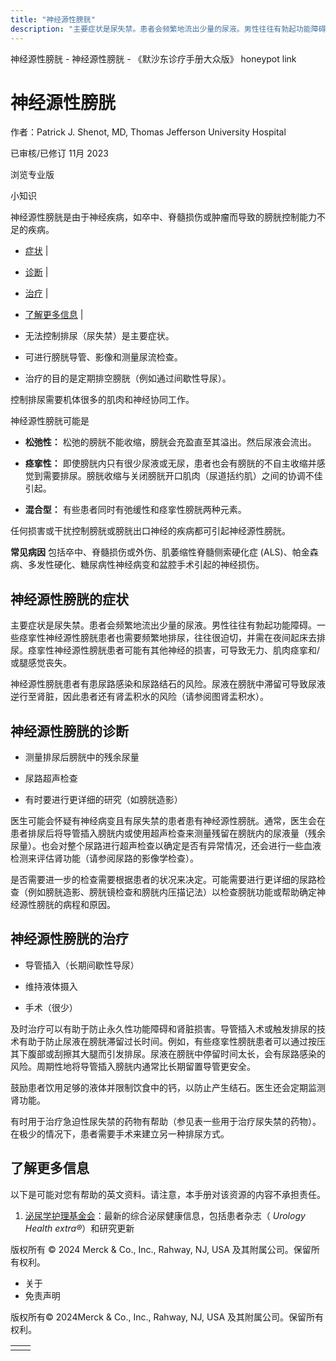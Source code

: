 ```yaml
---
title: "神经源性膀胱"
description: "主要症状是尿失禁。患者会频繁地流出少量的尿液。男性往往有勃起功能障碍。一些痉挛性神经源性膀胱患者也需要频繁地排尿，往往很迫切，并需在夜间起床去排尿。痉挛性神经源性膀胱患者可能有其他神经的损害，可导致无力、肌肉痉挛和/或腿感觉丧失。"
---
```


﻿神经源性膀胱 \- 神经源性膀胱 \- 《默沙东诊疗手册大众版》 honeypot link

# 神经源性膀胱

作者：Patrick J. Shenot, MD, Thomas Jefferson University Hospital

已审核/已修订 11月 2023

浏览专业版

小知识

神经源性膀胱是由于神经疾病，如卒中、脊髓损伤或肿瘤而导致的膀胱控制能力不足的疾病。

- [症状](#症状_v7825738_zh) \|
- [诊断](#诊断_v7825743_zh) \|
- [治疗](#治疗_v7825747_zh) \|
- [了解更多信息](#了解更多信息_v28498804_zh) \|

- 无法控制排尿（尿失禁）是主要症状。

- 可进行膀胱导管、影像和测量尿流检查。

- 治疗的目的是定期排空膀胱（例如通过间歇性导尿）。


控制排尿需要机体很多的肌肉和神经协同工作。

神经源性膀胱可能是

- **松弛性：** 松弛的膀胱不能收缩，膀胱会充盈直至其溢出。然后尿液会流出。

- **痉挛性：** 即使膀胱内只有很少尿液或无尿，患者也会有膀胱的不自主收缩并感觉到需要排尿。膀胱收缩与关闭膀胱开口肌肉（尿道括约肌）之间的协调不佳引起。

- **混合型：** 有些患者同时有弛缓性和痉挛性膀胱两种元素。


任何损害或干扰控制膀胱或膀胱出口神经的疾病都可引起神经源性膀胱。

**常见病因** 包括卒中、脊髓损伤或外伤、肌萎缩性脊髓侧索硬化症 (ALS)、帕金森病、多发性硬化、糖尿病性神经病变和盆腔手术引起的神经损伤。

## 神经源性膀胱的症状

主要症状是尿失禁。患者会频繁地流出少量的尿液。男性往往有勃起功能障碍。一些痉挛性神经源性膀胱患者也需要频繁地排尿，往往很迫切，并需在夜间起床去排尿。痉挛性神经源性膀胱患者可能有其他神经的损害，可导致无力、肌肉痉挛和/或腿感觉丧失。

神经源性膀胱患者有患尿路感染和尿路结石的风险。尿液在膀胱中滞留可导致尿液逆行至肾脏，因此患者还有肾盂积水的风险（请参阅图肾盂积水）。

## 神经源性膀胱的诊断

- 测量排尿后膀胱中的残余尿量

- 尿路超声检查

- 有时要进行更详细的研究（如膀胱造影）


医生可能会怀疑有神经病变且有尿失禁的患者患有神经源性膀胱。通常，医生会在患者排尿后将导管插入膀胱内或使用超声检查来测量残留在膀胱内的尿液量（残余尿量）。也会对整个尿路进行超声检查以确定是否有异常情况，还会进行一些血液检测来评估肾功能（请参阅尿路的影像学检查）。

是否需要进一步的检查需要根据患者的状况来决定。可能需要进行更详细的尿路检查（例如膀胱造影、膀胱镜检查和膀胱内压描记法）以检查膀胱功能或帮助确定神经源性膀胱的病程和原因。

## 神经源性膀胱的治疗

- 导管插入（长期间歇性导尿）

- 维持液体摄入

- 手术（很少）


及时治疗可以有助于防止永久性功能障碍和肾脏损害。导管插入术或触发排尿的技术有助于防止尿液在膀胱滞留过长时间。例如，有些痉挛性膀胱患者可以通过按压其下腹部或刮擦其大腿而引发排尿。尿液在膀胱中停留时间太长，会有尿路感染的风险。周期性地将导管插入膀胱内通常比长期留置导管更安全。

鼓励患者饮用足够的液体并限制饮食中的钙，以防止产生结石。医生还会定期监测肾功能。

有时用于治疗急迫性尿失禁的药物有帮助（参见表一些用于治疗尿失禁的药物）。在极少的情况下，患者需要手术来建立另一种排尿方式。

## 了解更多信息

以下是可能对您有帮助的英文资料。请注意，本手册对该资源的内容不承担责任。

1. [泌尿学护理基金会](http://www.urologyhealth.org/)：最新的综合泌尿健康信息，包括患者杂志（ _Urology Health extra®_）和研究更新




版权所有 © 2024
Merck & Co., Inc., Rahway, NJ, USA 及其附属公司。保留所有权利。

- 关于
- 免责声明

版权所有© 2024Merck & Co., Inc., Rahway, NJ, USA 及其附属公司。保留所有权利。

|     |     |
| --- | --- |
|  |  |